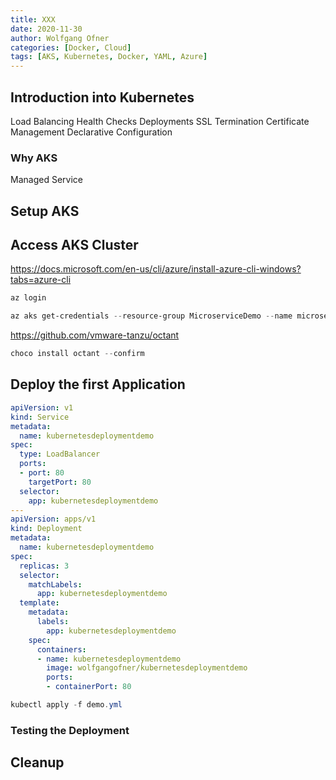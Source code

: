 ```yaml
---
title: XXX
date: 2020-11-30
author: Wolfgang Ofner
categories: [Docker, Cloud]
tags: [AKS, Kubernetes, Docker, YAML, Azure]
---
```



## Introduction into Kubernetes

Load Balancing
Health Checks
Deployments
SSL Termination
Certificate Management
Declarative Configuration

### Why AKS
Managed Service

## Setup AKS

## Access AKS Cluster

https://docs.microsoft.com/en-us/cli/azure/install-azure-cli-windows?tabs=azure-cli

```powershell  
az login
```

```powershell  
az aks get-credentials --resource-group MicroserviceDemo --name microservice-aks
```

https://github.com/vmware-tanzu/octant

```powershell  
choco install octant --confirm
```

## Deploy the first Application 

```yaml
apiVersion: v1
kind: Service
metadata:
  name: kubernetesdeploymentdemo
spec:
  type: LoadBalancer
  ports:
  - port: 80
    targetPort: 80
  selector:
    app: kubernetesdeploymentdemo
---
apiVersion: apps/v1
kind: Deployment
metadata:
  name: kubernetesdeploymentdemo
spec:
  replicas: 3
  selector:
    matchLabels:
      app: kubernetesdeploymentdemo
  template:
    metadata:
      labels:
        app: kubernetesdeploymentdemo
    spec:
      containers:
      - name: kubernetesdeploymentdemo
        image: wolfgangofner/kubernetesdeploymentdemo
        ports:
        - containerPort: 80
```

```powershell  
kubectl apply -f demo.yml
```

### Testing the Deployment

## Cleanup



